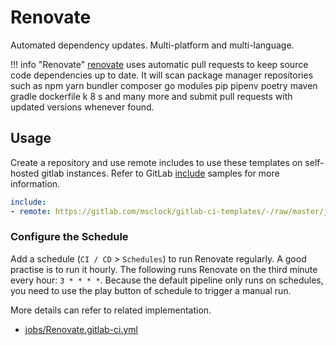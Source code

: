 # Renovate

Automated dependency updates. Multi-platform and multi-language.

!!! info "Renovate"
    [renovate](https://github.com/apps/renovate) uses automatic pull requests to keep source code dependencies up to date. It will scan package manager repositories such as npm yarn bundler composer go modules pip pipenv poetry maven gradle dockerfile k 8 s and many more and submit pull requests with updated versions whenever found.

## Usage

Create a repository and use remote includes to use these templates on self-hosted gitlab instances. Refer to GitLab [include](https://docs.gitlab.com/ee/ci/yaml/includes.html) samples for more information.

```yaml
include:
- remote: https://gitlab.com/msclock/gitlab-ci-templates/-/raw/master/jobs/Renovate.gitlab-ci.yml
```

### Configure the Schedule

Add a schedule (`CI / CD` > `Schedules`) to run Renovate regularly.
A good practise is to run it hourly. The following runs Renovate on the third minute every hour: `3 * * * *`.
Because the default pipeline only runs on schedules, you need to use the play button of schedule to trigger a manual run.

More details can refer to related implementation.

- [jobs/Renovate.gitlab-ci.yml](https://gitlab.com/msclock/gitlab-ci-templates/-/blob/master/jobs/Renovate.gitlab-ci.yml)
